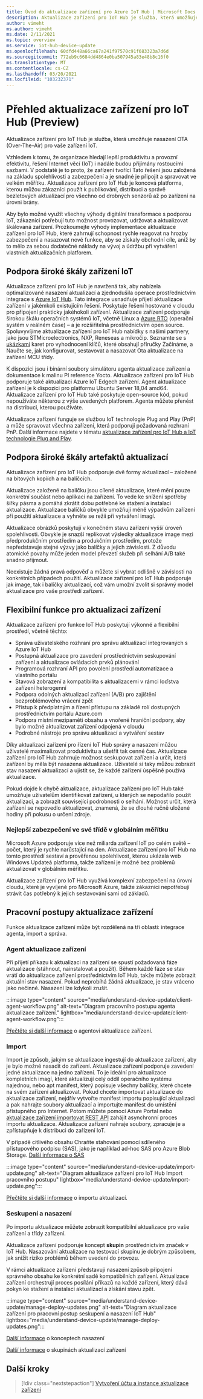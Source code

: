 ```yaml
---
title: Úvod do aktualizace zařízení pro Azure IoT Hub | Microsoft Docs
description: Aktualizace zařízení pro IoT Hub je služba, která umožňuje nasazení OTA (Over-The-Air) pro vaše zařízení IoT.
author: vimeht
ms.author: vimeht
ms.date: 2/11/2021
ms.topic: overview
ms.service: iot-hub-device-update
ms.openlocfilehash: 60dfd448a66ca67a241f97570c91f683323a7d6d
ms.sourcegitcommit: 772eb9c6684dd4864e0ba507945a83e48b8c16f0
ms.translationtype: MT
ms.contentlocale: cs-CZ
ms.lasthandoff: 03/20/2021
ms.locfileid: "103232371"
---
```

# <a name="device-update-for-iot-hub-preview-overview"></a>Přehled aktualizace zařízení pro IoT Hub (Preview)

Aktualizace zařízení pro IoT Hub je služba, která umožňuje nasazení OTA (Over-The-Air) pro vaše zařízení IoT.

Vzhledem k tomu, že organizace hledají lepší produktivitu a provozní efektivitu, řešení Internet věcí (IoT) i nadále budou přijímány rostoucími sazbami. V podstatě je to proto, že zařízení tvořící Tato řešení jsou založená na základu spolehlivosti a zabezpečení a je snadné je připojit a spravovat ve velkém měřítku. Aktualizace zařízení pro IoT Hub je koncová platforma, kterou můžou zákazníci použít k publikování, distribuci a správě bezletových aktualizací pro všechno od drobných senzorů až po zařízení na úrovni brány. 

Aby bylo možné využít všechny výhody digitální transformace s podporou IoT, zákazníci potřebují tuto možnost provozovat, udržovat a aktualizovat škálovaná zařízení. Prozkoumejte výhody implementace aktualizace zařízení pro IoT Hub, které zahrnují schopnost rychle reagovat na hrozby zabezpečení a nasazovat nové funkce, aby se získaly obchodní cíle, aniž by to mělo za sebou dodatečné náklady na vývoj a údržbu při vytváření vlastních aktualizačních platforem.

## <a name="support-for-a-wide-range-of-iot-devices"></a>Podpora široké škály zařízení IoT


Aktualizace zařízení pro IoT Hub je navržená tak, aby nabízela optimalizované nasazení aktualizací a zjednodušila operace prostřednictvím integrace s [Azure IoT Hub](https://azure.microsoft.com/en-us/services/iot-hub/). Tato integrace usnadňuje přijetí aktualizace zařízení v jakémkoli existujícím řešení. Poskytuje řešení hostované v cloudu pro připojení prakticky jakéhokoli zařízení. Aktualizace zařízení podporuje širokou škálu operačních systémů IoT, včetně Linux a [Azure RTO](https://azure.microsoft.com/en-us/services/rtos/) (operační systém v reálném čase) – a je rozšiřitelná prostřednictvím open source. Spoluvyvíjíme aktualizace zařízení pro IoT Hub nabídky s našimi partnery, jako jsou STMicroelectronics, NXP, Reneseas a mikročip. Seznamte se s [ukázkami](https://github.com/azure-rtos/samples/tree/PublicPreview/ADU) karet pro vyhodnocení klíčů, které obsahují příručky Začínáme, a Naučte se, jak konfigurovat, sestavovat a nasazovat Ota aktualizace na zařízení MCU třídy. 

K dispozici jsou i binární soubory simulátoru agenta aktualizace zařízení a dokumentace k malinu PI reference Yocto.
Aktualizace zařízení pro IoT Hub podporuje také aktualizaci Azure IoT Edgech zařízení. Agent aktualizace zařízení je k dispozici pro platformu Ubuntu Server 18,04 amd64. Aktualizace zařízení pro IoT Hub také poskytuje open-source kód, pokud nepoužíváte některou z výše uvedených platforem. Agenta můžete přenést na distribuci, kterou používáte.

Aktualizace zařízení funguje se službou IoT technologie Plug and Play (PnP) a může spravovat všechna zařízení, která podporují požadovaná rozhraní PnP. Další informace najdete v tématu [aktualizace zařízení pro IoT Hub a IoT technologie Plug and Play](device-update-plug-and-play.md).

## <a name="support-for-a-wide-range-of-update-artifacts"></a>Podpora široké škály artefaktů aktualizací

Aktualizace zařízení pro IoT Hub podporuje dvě formy aktualizací – založené na bitových kopiích a na balíčcích.

Aktualizace založené na balíčku jsou cílené aktualizace, které mění pouze konkrétní součást nebo aplikaci na zařízení. To vede ke snížení spotřeby šířky pásma a pomáhá zkrátit dobu potřebné ke stažení a instalaci aktualizace. Aktualizace balíčků obvykle umožňují méně výpadkům zařízení při použití aktualizace a vyhněte se režii při vytváření imagí.

Aktualizace obrázků poskytují v konečném stavu zařízení vyšší úroveň spolehlivosti. Obvykle je snazší replikovat výsledky aktualizace image mezi předprodukčním prostředím a produkčním prostředím, protože nepředstavuje stejné výzvy jako balíčky a jejich závislosti.
Z důvodu atomické povahy může jeden model převzetí služeb při selhání A/B také snadno přijmout.

Neexistuje žádná pravá odpověď a můžete si vybrat odlišně v závislosti na konkrétních případech použití. Aktualizace zařízení pro IoT Hub podporuje jak image, tak i balíčky aktualizací, což vám umožní zvolit si správný model aktualizace pro vaše prostředí zařízení.

## <a name="flexible-features-for-updating-devices"></a>Flexibilní funkce pro aktualizaci zařízení

Aktualizace zařízení pro funkce IoT Hub poskytují výkonné a flexibilní prostředí, včetně těchto:

* Správa uživatelského rozhraní pro správu aktualizací integrovaných s Azure IoT Hub
* Postupná aktualizace pro zavedení prostřednictvím seskupování zařízení a aktualizace ovládacích prvků plánování
* Programová rozhraní API pro povolení prostředí automatizace a vlastního portálu
* Stavová zobrazení a kompatibilita s aktualizacemi v rámci loďstva zařízení heterogenní
* Podpora odolných aktualizací zařízení (A/B) pro zajištění bezproblémového vrácení zpět
* Přístup k předplatným a řízení přístupu na základě rolí dostupných prostřednictvím portálu Azure.com
* Podpora místní mezipaměti obsahu a vnořené hraniční podpory, aby bylo možné aktualizovat zařízení odpojená v cloudu
* Podrobné nástroje pro správu aktualizací a vytváření sestav 

Díky aktualizaci zařízení pro řízení IoT Hub správy a nasazení můžou uživatelé maximalizovat produktivitu a ušetřit tak cenné čas. Aktualizace zařízení pro IoT Hub zahrnuje možnost seskupovat zařízení a určit, která zařízení by měla být nasazena aktualizace. Uživatelé si taky můžou zobrazit stav nasazení aktualizací a ujistit se, že každé zařízení úspěšně používá aktualizace.

Pokud dojde k chybě aktualizace, aktualizace zařízení pro IoT Hub také umožňuje uživatelům identifikovat zařízení, u kterých se nepodařilo použít aktualizaci, a zobrazit související podrobnosti o selhání. Možnost určit, která zařízení se nepovedlo aktualizovat, znamená, že se dlouhé ručně uložené hodiny při pokusu o určení zdroje.

### <a name="best-in-class-security-at-global-scale"></a>Nejlepší zabezpečení ve své třídě v globálním měřítku

Microsoft Azure podporuje více než miliarda zařízení IoT po celém světě – počet, který je rychle narůstající na den. Aktualizace zařízení pro IoT Hub na tomto prostředí sestaví a prověřenou spolehlivost, kterou ukázala web Windows Updateá platforma, takže zařízení je možné bez problémů aktualizovat v globálním měřítku.

Aktualizace zařízení pro IoT Hub využívá komplexní zabezpečení na úrovni cloudu, které je vyvíjené pro Microsoft Azure, takže zákazníci nepotřebují strávit čas potřebný k jejich sestavování sami od základů.


## <a name="device-update-workflows"></a>Pracovní postupy aktualizace zařízení

Funkce aktualizace zařízení může být rozdělená na tři oblasti: integrace agenta, import a správa.

### <a name="device-update-agent"></a>Agent aktualizace zařízení

Při přijetí příkazu k aktualizaci na zařízení se spustí požadovaná fáze aktualizace (stáhnout, nainstalovat a použít). Během každé fáze se stav vrátí do aktualizace zařízení prostřednictvím IoT Hub, takže můžete zobrazit aktuální stav nasazení. Pokud neprobíhá žádná aktualizace, je stav vráceno jako nečinné. Nasazení lze kdykoli zrušit.

:::image type="content" source="media/understand-device-update/client-agent-workflow.png" alt-text="Diagram pracovního postupu agenta aktualizace zařízení." lightbox="media/understand-device-update/client-agent-workflow.png":::

[Přečtěte si další informace](device-update-agent-overview.md) o agentovi aktualizace zařízení. 

### <a name="importing"></a>Import

Import je způsob, jakým se aktualizace ingestují do aktualizace zařízení, aby je bylo možné nasadit do zařízení. Aktualizace zařízení podporuje zavedení jedné aktualizace na jedno zařízení. To je ideální pro aktualizace kompletních imagí, které aktualizují celý oddíl operačního systému najednou, nebo apt manifest, který popisuje všechny balíčky, které chcete na svém zařízení aktualizovat. Pokud chcete importovat aktualizace do aktualizace zařízení, nejdřív vytvořte manifest importu popisující aktualizaci a pak nahrajte soubory aktualizací a importujte manifest do umístění přístupného pro Internet. Potom můžete pomocí Azure Portal nebo [aktualizace zařízení importovat REST API](https://github.com/Azure/iot-hub-device-update/tree/main/docs/publish-api-reference) zahájit asynchronní proces importu aktualizace. Aktualizace zařízení nahraje soubory, zpracuje je a zpřístupňuje k distribuci do zařízení IoT.

V případě citlivého obsahu Chraňte stahování pomocí sdíleného přístupového podpisu (SAS), jako je například ad-hoc SAS pro Azure Blob Storage. [Další informace o SAS](https://docs.microsoft.com/azure/storage/common/storage-sas-overview)

:::image type="content" source="media/understand-device-update/import-update.png" alt-text="Diagram aktualizace zařízení pro IoT Hub Import pracovního postupu" lightbox="media/understand-device-update/import-update.png":::

[Přečtěte si další informace](import-concepts.md) o importu aktualizací. 

### <a name="grouping-and-deployment"></a>Seskupení a nasazení

Po importu aktualizace můžete zobrazit kompatibilní aktualizace pro vaše zařízení a třídy zařízení.

Aktualizace zařízení podporuje koncept **skupin** prostřednictvím značek v IoT Hub. Nasazování aktualizace na testovací skupinu je dobrým způsobem, jak snížit riziko problémů během uvedení do provozu.

V rámci aktualizace zařízení představují nasazení způsob připojení správného obsahu ke konkrétní sadě kompatibilních zařízení. Aktualizace zařízení orchestrují proces posílání příkazů na každé zařízení, který dává pokyn ke stažení a instalaci aktualizací a získání stavu zpět.

:::image type="content" source="media/understand-device-update/manage-deploy-updates.png" alt-text="Diagram aktualizace zařízení pro pracovní postup seskupení a nasazení IoT Hub" lightbox="media/understand-device-update/manage-deploy-updates.png":::

[Další informace](device-update-compliance.md) o konceptech nasazení

[Další informace](device-update-groups.md) o skupinách aktualizací zařízení


## <a name="next-steps"></a>Další kroky

> [!div class="nextstepaction"]
> [Vytvoření účtu a instance aktualizace zařízení](create-device-update-account.md)

